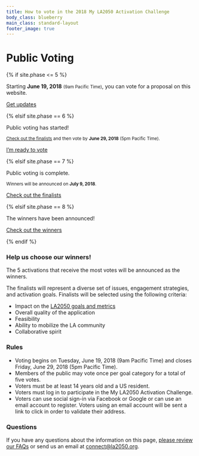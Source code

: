 ```yaml
---
title: How to vote in the 2018 My LA2050 Activation Challenge
body_class: blueberry
main_class: standard-layout
footer_image: true
---
```


# Public Voting

<div class="introduction" markdown="1">

{% if site.phase <= 5 %}

Starting **June 19, 2018** <small class="avoid-break">(9am Pacific Time)</small>, you can vote for a proposal on this website.

<p class="action" markdown="1">
  <a href="{{ site.mailing_list_url }}">Get updates</a>
</p>

{% elsif site.phase == 6 %}

Public voting has started!

<small>
  <a href="/finalists/" style="color: var(--primary-color)">Check out the finalists</a> and then vote by <strong>June 29, 2018</strong> (5pm Pacific Time).
</small>

<p class="action">
  <a href="{{ site.vote_url }}">I’m ready to vote</a>
</p>

{% elsif site.phase == 7 %}

Public voting is complete.

<small>
  Winners will be announced on 
  <span class="avoid-break">
    <strong>July 9, 2018</strong>.
  </span>
</small>

<p class="action" markdown="1">
  <a href="/finalists/">Check out the finalists</a>
</p>

{% elsif site.phase == 8 %}

The winners have been announced!

<p class="action" markdown="1">
  <a href="/winners/">Check out the winners</a>
</p>

{% endif %}

</div>

### Help us choose our winners!

The 5 activations that receive the most votes will be announced as the winners.

The finalists will represent a diverse set of issues, engagement strategies, and activation goals. Finalists will be selected using the following criteria:

* Impact on the [LA2050 goals and metrics](/about/#goals)
* Overall quality of the application
* Feasibility
* Ability to mobilize the LA community
* Collaborative spirit

### Rules

* Voting begins on Tuesday, June 19, 2018 (9am Pacific Time) and closes Friday, June 29, 2018 (5pm Pacific Time).
* Members of the public may vote once per goal category for a total of five votes.
* Voters must be at least 14 years old and a US resident.
* Voters must log in to participate in the My LA2050 Activation Challenge.
* Voters can use social sign-in via Facebook or Google or can use an email account to register. Voters using an email account will be sent a link to click in order to validate their address.

### Questions

If you have any questions about the information on this page, [please review our FAQs](/faqs) or send us an email at [connect@la2050.org](mailto:connect@la2050.org).

